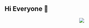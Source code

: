 ## Hi Everyone 👋

<p align='center'>
    <img src="https://capsule-render.vercel.app/api?type=waving&color=auto&height=300&section=header&text=Sakshi%20Prasad%20Singh&fontSize=90&animation=fadeIn&fontAlignY=38&desc=Welcome%20to%20my%20GitHub%20Profile&descAlignY=51&descAlign=62"/>
</p>
